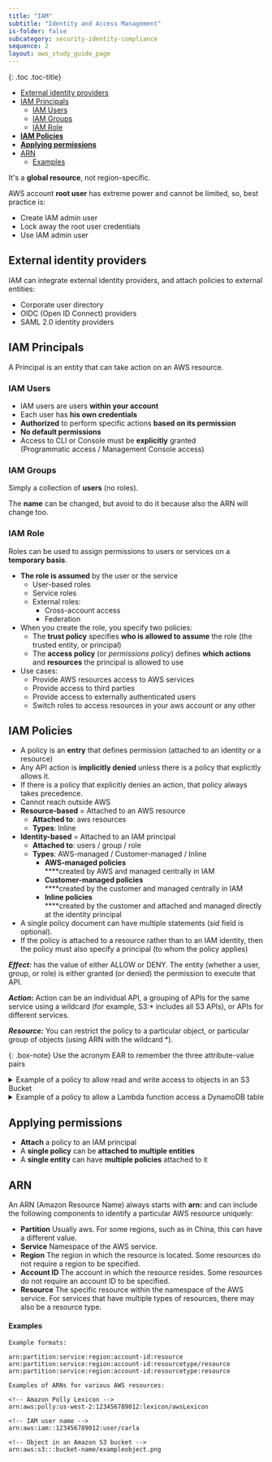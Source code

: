 ```yaml
---
title: "IAM"
subtitle: "Identity and Access Management"
is-folder: false
subcategory: security-identity-compliance
sequence: 2
layout: aws_study_guide_page
---
```


{: .toc .toc-title}
- [External identity providers](#external-identity-providers)
- [IAM Principals](#iam-principals)
  - [IAM Users](#iam-users)
  - [IAM Groups](#iam-groups)
  - [IAM Role](#iam-role)
- [**IAM Policies**](#iam-policies)
- [**Applying permissions**](#applying-permissions)
- [ARN ](#arn-)
    - [Examples](#examples)


It's a **global resource**, not region-specific.

AWS account **root user** has extreme power and cannot be limited, so, best practice is:

* Create IAM admin user
* Lock away the root user credentials
* Use IAM admin user

## External identity providers

IAM can integrate external identity providers, and attach policies to external entities:

* Corporate user directory
* OIDC (Open ID Connect) providers
* SAML 2.0 identity providers



## IAM Principals

A Principal is an entity that can take action on an AWS resource.

### IAM Users

* IAM users are users **within your account**
* Each user has **his own credentials**
* **Authorized** to perform specific actions **based on its permission**
* **No default permissions**
* Access to CLI or Console must be **explicitly** granted\
  (Programmatic access / Management Console access)

### IAM Groups

Simply a collection of **users** (no roles).

The **name** can be changed, but avoid to do it because also the ARN will change too.

### IAM Role

Roles can be used to assign permissions to users or services on a **temporary basis**.

* **The role is assumed** by the user or the service
  * User-based roles
  * Service roles
  * External roles:
    * Cross-account access
    * Federation
* When you create the role, you specify two policies:
  * The **trust policy** specifies **who is allowed to assume** the role (the trusted entity, or principal)
  * The **access policy** (or _permissions policy_) defines **which actions** and **resources** the principal is allowed to use
* Use cases:
  * Provide AWS resources access to AWS services
  * Provide access to third parties
  * Provide access to externally authenticated users
  * Switch roles to access resources in your aws account or any other

## **IAM Policies**

* A policy is an **entry** that defines permission (attached to an identity or a resource)
* Any API action is **implicitly denied** unless there is a policy that explicitly allows it.
* If there is a policy that explicitly denies an action, that policy always takes precedence.
* Cannot reach outside AWS
* **Resource-based** = Attached to an AWS resource
  * **Attached to**: aws resources
  * **Types**: Inline
* **Identity-based** = Attached to an IAM principal
  * **Attached to**: users / group / role
  * **Types**: AWS-managed / Customer-managed / Inline
    * **AWS-managed policies**\
      ****created by AWS and managed centrally in IAM
    * **Customer-managed policies**\
      ****created by the customer and managed centrally in IAM
    * **Inline policies**\
      ****created by the customer and attached and managed directly at the identity principal
* A single policy document can have multiple statements (_sid_ field is optional).
* If the policy is attached to a resource rather than to an IAM identity, then the policy must also specify a principal (to whom the policy applies)

_**Effect:**_ has the value of either ALLOW or DENY. The entity (whether a user, group, or role) is either granted (or denied) the permission to execute that API.

_**Action**_**:** Action can be an individual API, a grouping of APIs for the same service using a wildcard (for example, S3:\* includes all S3 APIs), or APIs for different services.

_**Resource:**_ You can restrict the policy to a particular object, or particular group of objects (using ARN with the wildcard \*).

{: .box-note}
Use the acronym EAR to remember the three attribute-value pairs



<details>

<summary>Example of a policy to allow read and write access to objects in an S3 Bucket</summary>

```json
{
    "Version": "2012-10-17",
    "Statement": [
        {
            "Sid": "ListObjectsInBucket",
            "Effect": "Allow",
            "Action": ["s3:ListBucket"],
            "Resource": ["arn:aws:s3:::bucket-name"]
        },
        {
            "Sid": "AllObjectActions",
            "Effect": "Allow",
            "Action": "s3:*Object",
            "Resource": ["arn:aws:s3:::bucket-name/*"]
        }
    ]
}
```

</details>

<details>

<summary>Example of a policy to allow a Lambda function access a DynamoDB table</summary>

```json
{
    "Version": "2012-10-17",
    "Statement": [
        {
            "Sid": "ReadWriteTable",
            "Effect": "Allow",
            "Action": [
                "dynamodb:BatchGetItem",
                "dynamodb:GetItem",
                "dynamodb:Query",
                "dynamodb:Scan",
                "dynamodb:BatchWriteItem",
                "dynamodb:PutItem",
                "dynamodb:UpdateItem"
            ],
            "Resource": "arn:aws:dynamodb:*:*:table/SampleTable"
        },
        {
            "Sid": "GetStreamRecords",
            "Effect": "Allow",
            "Action": "dynamodb:GetRecords",
            "Resource": "arn:aws:dynamodb:*:*:table/SampleTable/stream/* "
        },
        {
            "Sid": "WriteLogStreamsAndGroups",
            "Effect": "Allow",
            "Action": [
                "logs:CreateLogStream",
                "logs:PutLogEvents"
            ],
            "Resource": "*"
        },
        {
            "Sid": "CreateLogGroup",
            "Effect": "Allow",
            "Action": "logs:CreateLogGroup",
            "Resource": "*"
        }
    ]
}
```

</details>

## **Applying permissions**

* **Attach** a policy to an IAM principal
* A **single policy** can be **attached to multiple entities**
* A **single entity** can have **multiple policies** attached to it

## ARN&#x20;

An ARN (Amazon Resource Name) always starts with **arn:** and can include the following components to identify a particular AWS resource uniquely:

* **Partition** Usually aws. For some regions, such as in China, this can have a different value.
* **Service** Namespace of the AWS service.&#x20;
* **Region** The region in which the resource is located. Some resources do not require a region to be specified.&#x20;
* **Account ID** The account in which the resource resides. Some resources do not require an account ID to be specified.
* **Resource** The specific resource within the namespace of the AWS service. For services that have multiple types of resources, there may also be a resource type.

#### Examples

```
Example formats:

arn:partition:service:region:account-id:resource
arn:partition:service:region:account-id:resourcetype/resource
arn:partition:service:region:account-id:resourcetype:resource

Examples of ARNs for various AWS resources:

<!-- Amazon Polly Lexicon -->
arn:aws:polly:us-west-2:123456789012:lexicon/awsLexicon
 
<!-- IAM user name -->
arn:aws:iam::123456789012:user/carla
 
<!-- Object in an Amazon S3 bucket -->
arn:aws:s3:::bucket-name/exampleobject.png
```
